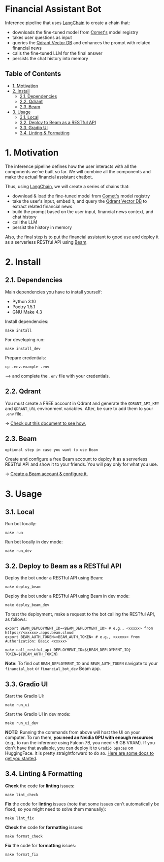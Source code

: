 # Financial Assistant Bot

Inference pipeline that uses [LangChain](https://github.com/langchain-ai/langchain) to create a chain that:
* downloads the fine-tuned model from [Comet's](https://www.comet.com?utm_source=thepauls&utm_medium=partner&utm_content=github) model registry
* takes user questions as input
* queries the [Qdrant Vector DB](https://qdrant.tech/?utm_source=thepauls&utm_medium=partner&utm_content=github) and enhances the prompt with related financial news
* calls the fine-tuned LLM for the final answer
* persists the chat history into memory 


## Table of Contents

- [1. Motivation](#1-motivation)
- [2. Install](#2-install)
    - [2.1. Dependencies](#21-dependencies)
    - [2.2. Qdrant](#21-qdrant)
    - [2.3. Beam](#21-beam)
- [3. Usage](#3-usage)
    - [3.1. Local](#31-local)
    - [3.2. Deploy to Beam as a RESTful API](#32-deploy-to-beam)
    - [3.3. Gradio UI](#33-gradio-ui)
    - [3.4. Linting & Formatting](#34-linting--formatting)

# 1. Motivation

The inference pipeline defines how the user interacts with all the components we've built so far. We will combine all the components and make the actual financial assistant chatbot.

Thus, using [LangChain](https://github.com/langchain-ai/langchain), we will create a series of chains that:
* download & load the fine-tuned model from [Comet's](https://www.comet.com?utm_source=thepauls&utm_medium=partner&utm_content=github) model registry
* take the user's input, embed it, and query the [Qdrant Vector DB](https://qdrant.tech/?utm_source=thepauls&utm_medium=partner&utm_content=github) to extract related financial news
* build the prompt based on the user input, financial news context, and chat history
* call the LLM
* persist the history in memory

Also, the final step is to put the financial assistant to good use and deploy it as a serverless RESTful API using [Beam](https://www.beam.cloud?utm_source=thepauls&utm_medium=partner&utm_content=github). 

# 2. Install 

## 2.1. Dependencies

Main dependencies you have to install yourself:
* Python 3.10
* Poetry 1.5.1
* GNU Make 4.3

Install dependencies:
```shell
make install
```

For developing run:
```shell
make install_dev
```

Prepare credentials:
```shell
cp .env.example .env
```
--> and complete the `.env` file with your credentials.

## 2.2. Qdrant

You must create a FREE account in Qdrant and generate the `QDRANT_API_KEY` and `QDRANT_URL` environment variables. After, be sure to add them to your `.env` file.

-> [Check out this document to see how.](https://qdrant.tech/documentation/cloud/authentication/?utm_source=thepauls&utm_medium=partner&utm_content=github)


## 2.3. Beam
`optional step in case you want to use Beam` 

Create and configure a free Beam account to deploy it as a serverless RESTful API and show it to your friends. You will pay only for what you use. 

-> [Create a Beam account & configure it.](https://www.beam.cloud?utm_source=thepauls&utm_medium=partner&utm_content=github)


# 3. Usage

## 3.1. Local

Run bot locally:
```shell
make run
```

Run bot locally in dev mode:
```shell
make run_dev
```

## 3.2. Deploy to Beam as a RESTful API

Deploy the bot under a RESTful API using Beam:
```shell
make deploy_beam
```

Deploy the bot under a RESTful API using Beam in dev mode:
```shell
make deploy_beam_dev
```

To test the deployment, make a request to the bot calling the RESTful API, as follows:
```shell
export BEAM_DEPLOYMENT_ID=<BEAM_DEPLOYMENT_ID> # e.g., <xxxxx> from https://<xxxxx>.apps.beam.cloud
export BEAM_AUTH_TOKEN=<BEAM_AUTH_TOKEN> # e.g., <xxxxx> from Authorization: Basic <xxxxx>

make call_restful_api DEPLOYMENT_ID=${BEAM_DEPLOYMENT_ID} TOKEN=${BEAM_AUTH_TOKEN} 
```

**Note:** To find out `BEAM_DEPLOYMENT_ID` and `BEAM_AUTH_TOKEN` navigate to your `financial_bot` or `financial_bot_dev` Beam app.

## 3.3. Gradio UI

Start the Gradio UI:
```shell
make run_ui
```

Start the Gradio UI in dev mode:
```shell
make run_ui_dev
```

**NOTE:** Running the commands from above will host the UI on your computer. To run them, **you need an Nvidia GPU with enough resources** (e.g., to run the inference using Falcon 7B, you need ~8 GB VRAM). If you don't have that available, you can deploy it to `Gradio Spaces` on HuggingFace. It is pretty straightforward to do so. [Here are some docs to get you started](https://huggingface.co/docs/hub/spaces-sdks-gradio).

## 3.4. Linting & Formatting

**Check** the code for **linting** issues:
```shell
make lint_check
```

**Fix** the code for **linting** issues (note that some issues can't automatically be fixed, so you might need to solve them manually):
```shell
make lint_fix
```

**Check** the code for **formatting** issues:
```shell
make format_check
```

**Fix** the code for **formatting** issues:
```shell
make format_fix
```
